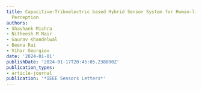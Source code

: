 ```yaml
---
title: Capacitive-Triboelectric based Hybrid Sensor System for Human-like Tactile
  Perception
authors:
- Shashank Mishra
- Nitheesh M Nair
- Gaurav Khandelwal
- Beena Rai
- Vihar Georgiev
date: '2024-01-01'
publishDate: '2024-01-17T20:45:05.238890Z'
publication_types:
- article-journal
publication: '*IEEE Sensors Letters*'
---
```

